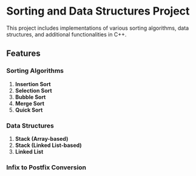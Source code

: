 # Sorting and Data Structures Project

This project includes implementations of various sorting algorithms, data structures, and additional functionalities in C++.

## Features

### Sorting Algorithms

1. **Insertion Sort**
2. **Selection Sort**
3. **Bubble Sort**
4. **Merge Sort**
5. **Quick Sort**

### Data Structures

1. **Stack (Array-based)**
2. **Stack (Linked List-based)**
3. **Linked List**

### Infix to Postfix Conversion
